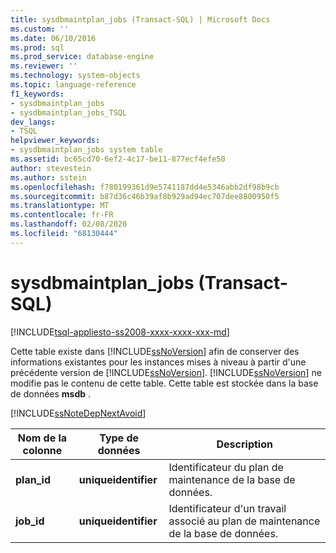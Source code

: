 ```yaml
---
title: sysdbmaintplan_jobs (Transact-SQL) | Microsoft Docs
ms.custom: ''
ms.date: 06/10/2016
ms.prod: sql
ms.prod_service: database-engine
ms.reviewer: ''
ms.technology: system-objects
ms.topic: language-reference
f1_keywords:
- sysdbmaintplan_jobs
- sysdbmaintplan_jobs_TSQL
dev_langs:
- TSQL
helpviewer_keywords:
- sysdbmaintplan_jobs system table
ms.assetid: bc65cd70-6ef2-4c17-be11-877ecf4efe50
author: stevestein
ms.author: sstein
ms.openlocfilehash: f780199361d9e5741187dd4e5346abb2df98b9cb
ms.sourcegitcommit: b87d36c46b39af8b929ad94ec707dee8800950f5
ms.translationtype: MT
ms.contentlocale: fr-FR
ms.lasthandoff: 02/08/2020
ms.locfileid: "68130444"
---
```

# <a name="sysdbmaintplan_jobs-transact-sql"></a>sysdbmaintplan_jobs (Transact-SQL)
[!INCLUDE[tsql-appliesto-ss2008-xxxx-xxxx-xxx-md](../../includes/tsql-appliesto-ss2008-xxxx-xxxx-xxx-md.md)]

  Cette table existe dans [!INCLUDE[ssNoVersion](../../includes/ssnoversion-md.md)] afin de conserver des informations existantes pour les instances mises à niveau à partir d'une précédente version de [!INCLUDE[ssNoVersion](../../includes/ssnoversion-md.md)]. 
  [!INCLUDE[ssNoVersion](../../includes/ssnoversion-md.md)] ne modifie pas le contenu de cette table. Cette table est stockée dans la base de données **msdb** .  
  
 [!INCLUDE[ssNoteDepNextAvoid](../../includes/ssnotedepnextavoid-md.md)]  
  

  
|Nom de la colonne|Type de données|Description|  
|-----------------|---------------|-----------------|  
|**plan_id**|**uniqueidentifier**|Identificateur du plan de maintenance de la base de données.|  
|**job_id**|**uniqueidentifier**|Identificateur d'un travail associé au plan de maintenance de la base de données.|  
  
  
